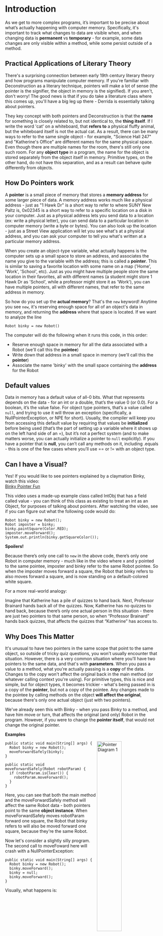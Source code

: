 # Introduction

As we get to more complex programs, it’s important to be precise about what’s actually happening with computer 
memory. Specifically, it's important to track what changes to data are visible when, and when changing data is **permanent** vs **temporary** - for example, some data changes are only visible within a method, while some persist outside of a method. 
 
## Practical Applications of Literary Theory

There's a surprising connection between early 19th century literary theory and how programs manipulate computer memory. If you're familiar with Deconstruction as a literary technique, pointers will make a lot of sense (the pointer is the signifier, the object in memory is the signified). If you aren't, don't worry! The good news is that if you do take a literature class where this comes up, you'll have a big leg up there - Derrida is essentially talking about pointers.

They key concept with both pointers and Deconstruction is that the **name** for something is closely related to, but not identical to, the **thing itself**. If I write the word 'cat' on a whiteboard, that **refers to** a physical fluffy animal, but the whiteboard itself is not the actual cat. As a result, there can be many ways to refer to the same single object - for example, "Science Hall 247" and "Katherine's Office" are different names for the same physical space. Even though there are multiple names for the room, there's still only one such room. For any **object type** in a program, the name for the object is stored separately from the object itself in memory. Primitive types, on the other hand, do not have this separation, and as a result can behave quite differently from objects.

## How Do Pointers work

A **pointer** is a small piece of memory that stores a **memory address** for some larger piece of data. A memory address works much like a physical address - just as "1 Hawk Dr" is a short way to refer to where SUNY New Paltz is, 0x02345 is a short way to refer to a specific location on a disk in your computer. Just as a physical address lets you send data to a location (ex: write a physical letter), you can send data to a particular location in computer memory (write a byte or bytes). You can also look up the location - just as a Street View application will let you see what's at a physical address, and you can ask your computer to tell you what's written at a particular memory address.

When you create an object-type variable, what actually happens is the computer sets up a small space to store an address, and associates the name you give to the variable with the address; this is called a **pointer**. This is similar to saving a favorite location with some name on a map ('Home', 'Work', 'School', etc). Just as you might have multiple people store the same location in their favorites, all with different names (a student might store 1 Hawk Dr as 'School', while a professor might store it as 'Work'), you can have multiple pointers, all with different names, that refer to the same address in memory.

So how do you set up the **actual memory**? That's the `new` keyword! Anytime you see `new`, it's reserving enough space for all of an object's data in memory, and returning the **address** where that space is located. If we want to analyze the line

`Robot binky = new Robot()`

The computer will do the following when it runs this code, in this order:

- Reserve enough space in memory for all the data associated with a Robot (we'll call this the **pointee**)
- Write down that address in a small space in memory (we'll call this the **pointer**)
- Associate the name 'binky' with the small space containing the **address** for the Robot

## Default values

Data in memory has a default value of all-0 bits. What that represents depends on the data \- for an int or a double, that’s the value 0 (or 0.0). For a boolean, it’s the value false. For object type pointers, that’s a value called `null`, and trying to use it will throw an exception (specifically, a NullPointerException, or NPE for short). Usually, the compiler will keep you from accessing this default value by requiring that values be **initialized** before being used (that’s the part of setting up a variable where it shows up on the left hand side of an \=), but it’s not a perfect system (and to make matters worse, you can actually initialize a pointer to `null` explicitly). If you have a pointer that is **null**, you can’t call any methods on it, including .equals \- this is one of the few cases where you’ll use \== or \!= with an object type.

## Can I have a Visual?

Yes\! If you would like to see pointers explained by a claymation Binky, watch this video:  
[Binky Pointer Fun](https://www.youtube.com/watch?v=vm5MNP7pn5g) 

This video uses a made-up example class called IntObj that has a field called value \- you can think of this class as existing to treat an int as an Object, for purposes of talking about pointers. After watching the video, see if you can figure out what the following code would do:

```
Robot binky = new Robot();  
Robot imposter = binky;  
binky.paintSquare(Color.RED);  
imposter.moveForward();  
System.out.println(binky.getSquareColor());
```

**Spoilers\!**

Because there’s only one call to `new` in the above code, there’s only one Robot in computer memory \- much like in the video where x and y pointed to the same pointee, imposter and binky refer to the same Robot pointee. So when the imposter moves forward a square, the Robot that binky refers to also moves forward a square, and is now standing on a default-colored white square.

For a more real-world analogy:

Imagine that Katherine has a pile of quizzes to hand back. Next, Professor Brainard hands back all of the quizzes. Now, Katherine has no quizzes to hand back, because there’s only one actual person in this situation \- there are just two pointers to that same person, so when “Professor Brainard” hands back quizzes, that affects the quizzes that “Katherine” has access to.

## Why Does This Matter

It's unusual to have two pointers in the same scope that point to the same object, so outside of tricky quiz questions, you won't usually encounter that situation. However, there is a very common situation where you'll have two pointers to the same data, and that's with **parameters**. When you pass a value to a method, what you're actually passing is a **copy** of the data. Changes to the copy won't affect the original back in the main method (or whatever calling context you're using). For primitive types, this is nice and simple, but for object types, it becomes trickier - what's being passed in is a copy of the **pointer**, but not a copy of the pointee. Any changes made to the pointee by calling methods on the object **will affect the original**, because there's only one actual object (just with two pointers). 

We've already seen this with Binky - when you pass Binky to a method, and have him move or turn, that affects the original (and only) Robot in the program. However, if you were to change the **pointer itself**, that would not change the original pointer.

**Examples**

<div>
<img align="right" src="images/pointer1.png" alt="Pointer Diagram 1" width="40%"/>

```
public static void main(String[] args) {
  Robot binky = new Robot();
  moveForwardSafely(binky);
}

public static void moveForwardSafely(Robot robotParam) {
  if (robotParam.isClear()) {
    robotParam.moveForward();
  }
}
```
</div>

Here, you can see that both the main method and the moveForwardSafely method will affect the same Robot data - both pointers point to the same **object instance**. When moveForwardSafely moves robotParam forward one square, the Robot that binky refers to will also be moved forward one square, because they're the same Robot.

Now let's consider a slightly silly program. The second call to moveFoward here will crash with a NullPointerException:

```
public static void main(String[] args) {
  Robot binky = new Robot();
  binky.moveForward();
  binky = null;
  binky.moveForward();
}
```

Visually, what happens is:

<img src="images/pointer2.png" alt="Pointer Diagram 2" width="60%"/>

What about this fairly similar program, though? This one won't crash!

```
public static void main(String[] args) {
  Robot binky = new Robot();
  binky.moveForward();
  clearRobot(binky);
  binky.moveForward();
}

public static void clearRobot(Robot robotParam) {
  robotParam = null;
}
```

What happens here is:

<img src="images/pointer3.png" alt="Pointer Diagram 3" width="60%"/>

This illustrates the difference between interacting with the pointer, which is **copied**, and the pointee, which is **not copied**. In this program, the pointer labeled binky is unaffected, because the method only got a copy of the pointer, and the Robot object itself is unaffected, because the clearRobot method only interacts with the pointer (via `=`), rather than the pointee (which uses a `.`)


Now let's look at some similar examples with primitive types, which are **always copied** and do not have the same pointer/pointee distinction. The following program will print out `1` to the console:

```
public static void main(String[] args) {
  int counter = 0;
  counter = counter + 1;
  System.out.println(counter);
}
```

Here's a fairly similar program, but this one will print out `0`.

```
public static void main(String[] args) {
  int counter = 0;
  incrementCounter(counter)
  System.out.println(counter);
}

public static void incrementCounter(int counterParam) {
  counterParam = counterParam + 1;
}
```

Visually, what's happening is:

<img src="images/pointer4.png" alt="Pointer Diagram 4" width="60%"/>

Since primitive types don't have pointers, the entire integer parameter is copied, and changes to the copy don't affect the original. If you're wondering how to get information about changes to a primitive type back out of a method, the solution is to use a **return value**:

```
public static void main(String[] args) {
  int counter = 0;
  counter = incrementCounter(counter)
  System.out.println(counter);
}

public static int incrementCounter(int counterParam) {
  counterParam = counterParam + 1;
  return counterParam;
}
```

## Fun Story Time

This isn't part of the required course material, but it's part of the fun of learning programming - you get to peek behind the curtain about how an ever-increasing amount of the world works.

Many programs do not correctly sanitize user inputs, and ‘null’ as a keyword shows up in many programming languages besides Java. Therefore, it’s a really bad idea to use “null” as a “funny troll” for any sort of customizable user data. One person found this out the hard way when they created a custom license plate with the text ‘null’ \- they got stuck with basically every malformed speeding ticket, parking ticket, etc in the state, and had to spend years unwinding that mess (full story if you’re curious: [Tale of the Null License Plate](https://www.wired.com/story/null-license-plate-landed-one-hacker-ticket-hell/)). I’d recommend avoiding using ‘null’ for things like usernames, passwords, email addresses, names for pets, etc, lest you turn someone else’s careless programming into a huge headache for yourself. 